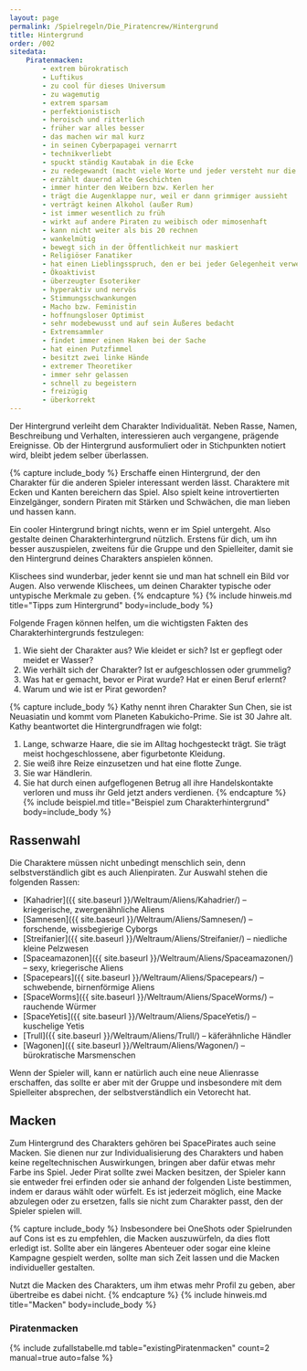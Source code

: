 ```yaml
---
layout: page
permalink: /Spielregeln/Die_Piratencrew/Hintergrund
title: Hintergrund
order: /002
sitedata:
    Piratenmacken:
        - extrem bürokratisch
        - Luftikus
        - zu cool für dieses Universum
        - zu wagemutig
        - extrem sparsam
        - perfektionistisch
        - heroisch und ritterlich
        - früher war alles besser
        - das machen wir mal kurz
        - in seinen Cyberpapagei vernarrt
        - technikverliebt
        - spuckt ständig Kautabak in die Ecke
        - zu redegewandt (macht viele Worte und jeder versteht nur die Hälfte)
        - erzählt dauernd alte Geschichten
        - immer hinter den Weibern bzw. Kerlen her
        - trägt die Augenklappe nur, weil er dann grimmiger aussieht
        - verträgt keinen Alkohol (außer Rum)
        - ist immer wesentlich zu früh
        - wirkt auf andere Piraten zu weibisch oder mimosenhaft
        - kann nicht weiter als bis 20 rechnen
        - wankelmütig
        - bewegt sich in der Öffentlichkeit nur maskiert
        - Religiöser Fanatiker
        - hat einen Lieblingsspruch, den er bei jeder Gelegenheit verwendet
        - Ökoaktivist
        - überzeugter Esoteriker
        - hyperaktiv und nervös
        - Stimmungsschwankungen
        - Macho bzw. Feministin
        - hoffnungsloser Optimist
        - sehr modebewusst und auf sein Äußeres bedacht
        - Extremsammler
        - findet immer einen Haken bei der Sache
        - hat einen Putzfimmel
        - besitzt zwei linke Hände
        - extremer Theoretiker
        - immer sehr gelassen
        - schnell zu begeistern
        - freizügig
        - überkorrekt
---
```


Der Hintergrund verleiht dem Charakter Individualität. Neben Rasse, Namen, Beschreibung und Verhalten, interessieren auch vergangene, prägende Ereignisse. Ob der Hintergrund ausformuliert oder in Stichpunkten notiert wird, bleibt jedem selber überlassen.

{% capture include_body %}
Erschaffe einen Hintergrund, der den Charakter für die anderen Spieler interessant werden lässt. Charaktere mit Ecken und Kanten bereichern das Spiel. Also spielt keine introvertierten Einzelgänger, sondern Piraten mit Stärken und Schwächen, die man lieben und hassen kann.

Ein cooler Hintergrund bringt nichts, wenn er im Spiel untergeht. Also gestalte deinen Charakterhintergrund nützlich. Erstens für dich, um ihn besser auszuspielen, zweitens für die Gruppe und den Spielleiter, damit sie den Hintergrund deines Charakters anspielen können.

Klischees sind wunderbar, jeder kennt sie und man hat schnell ein Bild vor Augen. Also verwende Klischees, um deinen Charakter typische oder untypische Merkmale zu geben.
{% endcapture %}
{% include hinweis.md title="Tipps zum Hintergrund" body=include_body %}

Folgende Fragen können helfen, um die wichtigsten Fakten des Charakterhintergrunds festzulegen:

1. Wie sieht der Charakter aus? Wie kleidet er sich? Ist er gepflegt oder meidet er Wasser?
2. Wie verhält sich der Charakter? Ist er aufgeschlossen oder grummelig?
3. Was hat er gemacht, bevor er Pirat wurde? Hat er einen Beruf erlernt?
4. Warum und wie ist er Pirat geworden?

{% capture include_body %}
Kathy nennt ihren Charakter Sun Chen, sie ist Neuasiatin und kommt vom Planeten Kabukicho-Prime. Sie ist 30 Jahre alt. Kathy beantwortet die Hintergrundfragen wie folgt:

1. Lange, schwarze Haare, die sie im Alltag hochgesteckt trägt. Sie trägt meist hochgeschlossene, aber figurbetonte Kleidung.
2. Sie weiß ihre Reize einzusetzen und hat eine flotte Zunge.
3. Sie war Händlerin.
4. Sie hat durch einen aufgeflogenen Betrug all ihre Handelskontakte verloren und muss ihr Geld jetzt anders verdienen.
{% endcapture %}
{% include beispiel.md title="Beispiel zum Charakterhintergrund" body=include_body %}

## Rassenwahl

Die Charaktere müssen nicht unbedingt menschlich sein, denn selbstverständlich gibt es auch Alienpiraten. Zur Auswahl stehen die folgenden Rassen:

- [Kahadrier]({{ site.baseurl }}/Weltraum/Aliens/Kahadrier/) – kriegerische, zwergenähnliche Aliens
- [Samnesen]({{ site.baseurl }}/Weltraum/Aliens/Samnesen/) – forschende, wissbegierige Cyborgs
- [Streifanier]({{ site.baseurl }}/Weltraum/Aliens/Streifanier/) – niedliche kleine Pelzwesen
- [Spaceamazonen]({{ site.baseurl }}/Weltraum/Aliens/Spaceamazonen/) – sexy, kriegerische Aliens
- [Spacepears]({{ site.baseurl }}/Weltraum/Aliens/Spacepears/) – schwebende, birnenförmige Aliens
- [SpaceWorms]({{ site.baseurl }}/Weltraum/Aliens/SpaceWorms/) – rauchende Würmer
- [SpaceYetis]({{ site.baseurl }}/Weltraum/Aliens/SpaceYetis/) – kuschelige Yetis
- [Trull]({{ site.baseurl }}/Weltraum/Aliens/Trull/) – käferähnliche Händler
- [Wagonen]({{ site.baseurl }}/Weltraum/Aliens/Wagonen/) – bürokratische Marsmenschen

Wenn der Spieler will, kann er natürlich auch eine neue Alienrasse erschaffen, das sollte er aber mit der Gruppe und insbesondere mit dem Spielleiter absprechen, der selbstverständlich ein Vetorecht hat.

## Macken

Zum Hintergrund des Charakters gehören bei SpacePirates auch seine Macken. Sie dienen nur zur Individualisierung des Charakters und haben keine regeltechnischen Auswirkungen, bringen aber dafür etwas mehr Farbe ins Spiel. Jeder Pirat sollte zwei Macken besitzen, der Spieler kann sie entweder frei erfinden oder sie anhand der folgenden Liste bestimmen, indem er daraus wählt oder würfelt. Es ist jederzeit möglich, eine Macke abzulegen oder zu ersetzen, falls sie nicht zum Charakter passt, den der Spieler spielen will.

{% capture include_body %}
Insbesondere bei OneShots oder Spielrunden auf Cons ist es zu empfehlen, die Macken auszuwürfeln, da dies flott erledigt ist. Sollte aber ein längeres Abenteuer oder sogar eine kleine Kampagne gespielt werden, sollte man sich Zeit lassen und die Macken individueller gestalten.

Nutzt die Macken des Charakters, um ihm etwas mehr Profil zu geben, aber übertreibe es dabei nicht.
{% endcapture %}
{% include hinweis.md title="Macken" body=include_body %}

### Piratenmacken

{% include zufallstabelle.md table="existingPiratenmacken" count=2 manual=true auto=false %}
